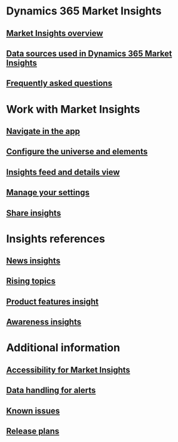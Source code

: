# Dynamics 365 Market Insights
## [Market Insights overview](alerts-overview.md)
## [Data sources used in Dynamics 365 Market Insights](about-data.md)
## [Frequently asked questions](faq.md)
# Work with Market Insights
## [Navigate in the app](navigation.md)
## [Configure the universe and elements](universe.md)
## [Insights feed and details view](insights-feed.md)
## [Manage your settings](settings.md)
## [Share insights](share-insights.md)
# Insights references
## [News insights](news-events-insights.md)
## [Rising topics](foo.md)
## [Product features insight](product-insights.md)
## [Awareness insights](foo.md)
# Additional information
## [Accessibility for Market Insights](accessibility.md)
## [Data handling for alerts](alerts-data-handling.md)
## [Known issues](known-issues.md)
## [Release plans](https://docs.microsoft.com/dynamics365-release-plan/)
